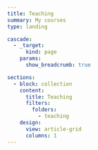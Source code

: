 ```yaml
---
title: Teaching
summary: My courses
type: landing

cascade:
  - _target:
      kind: page
    params:
      show_breadcrumb: true

sections:
  - block: collection
    content:
      title: Teaching
      filters:
        folders:
          - teaching
    design:
      view: article-grid
      columns: 1
---
```

